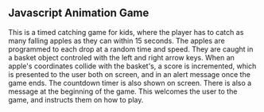 ## Javascript Animation Game ##

This is a timed catching game for kids, where the player has to catch as many falling apples as they can within 15 seconds.
The apples are programmed to each drop at a random time and speed. They are caught in a basket object controled with the left and right arrow keys. 
When an apple's coordinates collide with the basket's, a score is incremented, which is presented to the user both on screen, and in an alert message once the game ends.
The countdown timer is also shown on screen. There is also a message at the beginning of the game. This welcomes the user to the game, and instructs them on how to play. 
